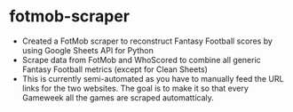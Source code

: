 # fotmob-scraper
- Created a FotMob scraper to reconstruct Fantasy Football scores by using Google Sheets API for Python
- Scrape data from FotMob and WhoScored to combine all generic Fantasy Football metrics (except for Clean Sheets)
- This is currently semi-automated as you have to manually feed the URL links for the two websites. The goal is to make it so that every Gameweek all the games are scraped automatticaly.
